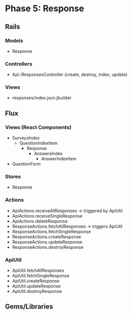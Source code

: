 # Phase 5: Response

## Rails
### Models
* Response

### Controllers
* Api::ResponsesController (create, destroy, index, update)

### Views
* responses/index.json.jbuilder

## Flux
### Views (React Components)
* SurveysIndex
  - QuestionIndexItem
    - Response
      - AnswersIndex
        - AnswerIndexItem
* QuestionForm

### Stores
* Response

### Actions
* ApiActions.receiveAllResponses -> triggered by ApiUtil
* ApiActions.receiveSingleResponse
* ApiActions.deleteResponse
* ResponseActions.fetchAllResponses -> triggers ApiUtil
* ResponseActions.fetchSingleResponse
* ResponseActions.createResponse
* ResponseActions.updateResponse
* ResponseActions.destroyResponse

### ApiUtil
* ApiUtil.fetchAllResponses
* ApiUtil.fetchSingleResponse
* ApiUtil.createResponse
* ApiUtil.updateResponse
* ApiUtil.destroyResponse

## Gems/Libraries
